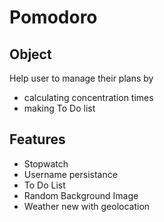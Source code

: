# Pomodoro
## Object
Help user to manage their plans by
- calculating concentration times
- making To Do list

## Features
- Stopwatch
- Username persistance
- To Do List
- Random Background Image
- Weather new with geolocation